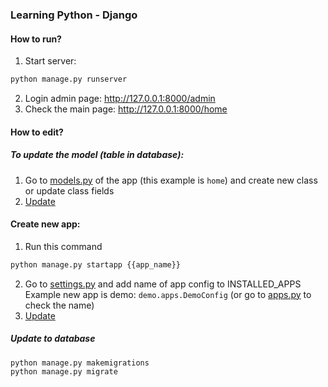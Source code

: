 ### Learning Python - Django

#### How to run?
1. Start server:
```sh
python manage.py runserver
```
2. Login admin page: http://127.0.0.1:8000/admin
3. Check the main page: http://127.0.0.1:8000/home

#### How to edit?
##### To update the model (table in database):
1. Go to [models.py](./home/models.py) of the app (this example is `home`) and create new class or update class fields
2. [Update](#update-to-database)
#### Create new app:
1. Run this command
```sh
python manage.py startapp {{app_name}} 
```
2. Go to [settings.py](./todo/settings.py) and add name of app config to INSTALLED_APPS
Example new app is demo: `demo.apps.DemoConfig` (or go to [apps.py](./home/apps.py) to check the name)
3. [Update](#update-to-database)

##### Update to database
```sh
python manage.py makemigrations
python manage.py migrate   
```
